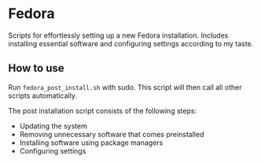 # Fedora

Scripts for effortlessly setting up a new Fedora installation. Includes installing essential software and configuring settings according to my taste. 

## How to use

Run `fedora_post_install.sh` with sudo. This script will then call all other scripts automatically.

The post installation script consists of the following steps:
- Updating the system
- Removing unnecessary software that comes preinstalled
- Installing software using package managers
- Configuring settings
